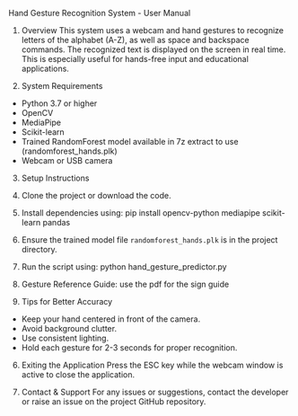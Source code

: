 Hand Gesture Recognition System - User Manual

1. Overview
This system uses a webcam and hand gestures to recognize letters of the alphabet (A-Z), as well as space and backspace commands. The recognized text is displayed on the screen in real time. This is especially useful for hands-free input and educational applications.

2. System Requirements
- Python 3.7 or higher
- OpenCV
- MediaPipe
- Scikit-learn
- Trained RandomForest model available in 7z extract to use (randomforest_hands.plk)
- Webcam or USB camera

3. Setup Instructions
 1. Clone the project or download the code.
 2. Install dependencies using:
   pip install opencv-python mediapipe scikit-learn pandas
 3. Ensure the trained model file `randomforest_hands.plk` is in the project directory.
 4. Run the script using:
   python hand_gesture_predictor.py

4. Gesture Reference Guide:
   use the pdf for the sign guide 

5. Tips for Better Accuracy
- Keep your hand centered in front of the camera.
- Avoid background clutter.
- Use consistent lighting.
- Hold each gesture for 2-3 seconds for proper recognition.

6. Exiting the Application
 Press the ESC key while the webcam window is active to close the application.

7. Contact & Support
 For any issues or suggestions, contact the developer or raise an issue on the project GitHub repository.
